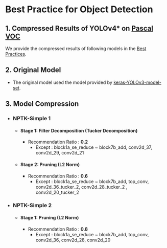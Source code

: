 # Best Practice for Object Detection

## 1. Compressed Results of YOLOv4* on [Pascal VOC](http://host.robots.ox.ac.uk/pascal/VOC)

<!-- |     Type      |  mAP@IoU=0.5  |    FLOPs (M)     |  Params (M)   | Model Size (MB) |              Download Link               |
| :-----------: | :-----------: | :--------------: | :-----------: | :-------------: | :--------------------------------------: |
|   Original    |     82.22     |     61871.82     |     65.32     |     262.90      | [Link](https://netspresso-compression-toolkit-public.s3.ap-northeast-2.amazonaws.com/model_zoo/keras/pascal_voc/yolov4_efficientnetb1_original.h5) |
| NPTK-Simple 1 | 87.23 (+5.01) | 11459.69 (5.4x)  | 10.59 (6.17x) |  44.12 (5.96x)  | [Link](https://netspresso-compression-toolkit-public.s3.ap-northeast-2.amazonaws.com/model_zoo/keras/pascal_voc/yolov4_efficientnetb1_fd_p.h5) |
| NPTK-Simple 2 | 87.91 (+5.69) | 14442.96 (4.28x) | 10.71 (6.1x)  |  44.36 (5.93x)  | [Link](https://netspresso-compression-toolkit-public.s3.ap-northeast-2.amazonaws.com/model_zoo/keras/pascal_voc/yolov4_efficientnetb1_p.h5) | -->
We provide the compressed results of following models in the [Best Practices](https://github.com/Nota-NetsPresso/NetsPresso-Model-Compressor-ModelZoo/tree/main/best_practices#cifar100-models-1).


## 2. Original Model

- The original model used the model provided by [keras-YOLOv3-model-set](https://github.com/david8862/keras-YOLOv3-model-set).



## 3. Model Compression

- ### NPTK-Simple 1

  - #### Stage 1: Filter Decomposition (Tucker Decomposition)

    - Recommendation Ratio : **0.2**
      - Except : block1a_se_reduce ~ block7b_add, conv2d_37, conv2d_29, conv2d_21

  - #### Stage 2: Pruning (L2 Norm)

    - Recommendation Ratio : **0.6**
      - Except : block1a_se_reduce ~ block7b_add, top_conv, conv2d_36_tucker_2, conv2d_28_tucker_2 , conv2d_20_tucker_2


- ### NPTK-Simple 2

  - #### Stage 1: Pruning (L2 Norm)

    - Recommendation Ratio : **0.8**
      - Except : block1a_se_reduce ~ block7b_add, top_conv, conv2d_36, conv2d_28, conv2d_20
